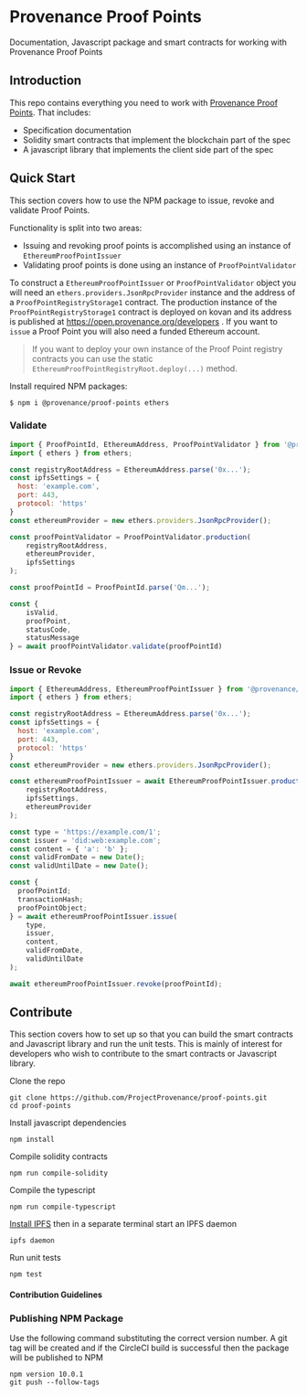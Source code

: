 # Provenance Proof Points

Documentation, Javascript package and smart contracts for working with Provenance Proof Points

## Introduction

This repo contains everything you need to work with [Provenance Proof Points](https://open.provenance.org/proof-points). That includes:

- Specification documentation
- Solidity smart contracts that implement the blockchain part of the spec
- A javascript library that implements the client side part of the spec

## Quick Start

This section covers how to use the NPM package to issue, revoke and validate Proof Points.

Functionality is split into two areas:

- Issuing and revoking proof points is accomplished using an instance of `EthereumProofPointIssuer`
- Validating proof points is done using an instance of `ProofPointValidator`

To construct a `EthereumProofPointIssuer` or `ProofPointValidator` object you will need an `ethers.providers.JsonRpcProvider` instance and the address of a `ProofPointRegistryStorage1` contract. The production instance of the `ProofPointRegistryStorage1` contract is deployed on kovan and its address is published at https://open.provenance.org/developers . If you want to `issue` a Proof Point you will also need a funded Ethereum account.

> If you want to deploy your own instance of the Proof Point registry contracts you can use the static `EthereumProofPointRegistryRoot.deploy(...)` method.

Install required NPM packages:

```
$ npm i @provenance/proof-points ethers
```

### Validate

```js
import { ProofPointId, EthereumAddress, ProofPointValidator } from '@provenance/proof-points';
import { ethers } from ethers;

const registryRootAddress = EthereumAddress.parse('0x...');
const ipfsSettings = {
  host: 'example.com',
  port: 443,
  protocol: 'https'
}
const ethereumProvider = new ethers.providers.JsonRpcProvider();

const proofPointValidator = ProofPointValidator.production(
    registryRootAddress,
    ethereumProvider,
    ipfsSettings
);

const proofPointId = ProofPointId.parse('Qm...');

const {  
    isValid,
    proofPoint,
    statusCode,
    statusMessage
} = await proofPointValidator.validate(proofPointId)
```

### Issue or Revoke

```js
import { EthereumAddress, EthereumProofPointIssuer } from '@provenance/proof-points';
import { ethers } from ethers;

const registryRootAddress = EthereumAddress.parse('0x...');
const ipfsSettings = {
  host: 'example.com',
  port: 443,
  protocol: 'https'
}
const ethereumProvider = new ethers.providers.JsonRpcProvider();

const ethereumProofPointIssuer = await EthereumProofPointIssuer.production(
    registryRootAddress,
    ipfsSettings,
    ethereumProvider
);

const type = 'https://example.com/1';
const issuer = 'did:web:example.com';
const content = { 'a': 'b' };
const validFromDate = new Date();
const validUntilDate = new Date();

const {
  proofPointId;
  transactionHash;
  proofPointObject;
} = await ethereumProofPointIssuer.issue(
    type,
    issuer,
    content,
    validFromDate,
    validUntilDate
);

await ethereumProofPointIssuer.revoke(proofPointId);
```

## Contribute

This section covers how to set up so that you can build the smart contracts and Javascript library and run the unit tests. This is mainly of interest for developers who wish to contribute to the smart contracts or Javascript library.

Clone the repo

```
git clone https://github.com/ProjectProvenance/proof-points.git 
cd proof-points
```

Install javascript dependencies

```
npm install
```

Compile solidity contracts

```
npm run compile-solidity
```

Compile the typescript

```
npm run compile-typescript
```

[Install IPFS](https://docs.ipfs.io/guides/guides/install/) then in a separate terminal start an IPFS daemon

```
ipfs daemon
```

Run unit tests

```
npm test
```

#### Contribution Guidelines

### Publishing NPM Package

Use the following command substituting the correct version number. A git tag will be created and if the CircleCI build is successful then the package will be published to NPM

```
npm version 10.0.1
git push --follow-tags
```




